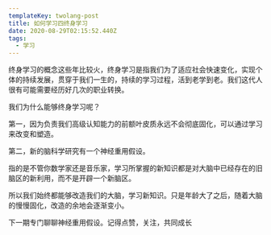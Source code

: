 ```yaml
---
templateKey: twolang-post
title: 如何学习四终身学习
date: 2020-08-29T02:15:52.440Z
tags:
  - 学习
---
```

终身学习的概念这些年比较火，终身学习是指我们为了适应社会快速变化，实现个体的持续发展，贯穿于我们一生的，持续的学习过程，活到老学到老。我们这代人很有可能需要经历好几次的职业转换。

我们为什么能够终身学习呢？

第一，因为负责我们高级认知能力的前额叶皮质永远不会彻底固化，可以通过学习来改变和塑造。

第二，新的脑科学研究有一个神经重用假设。

指的是不管你数学家还是音乐家，学习所掌握的新知识都是对大脑中已经存在的旧脑区的新利用，而不是开辟一个新脑区。

所以我们始终都能够改造我们的大脑，学习新知识。只是年龄大了之后，随着大脑的慢慢固化，改造的余地会逐渐变小。

下一期专门聊聊神经重用假设。记得点赞，关注，共同成长